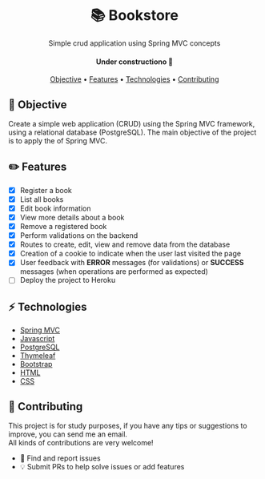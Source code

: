 <h1 align="center">
  📚 Bookstore
</h1>
<p align="center">
  Simple crud application using Spring MVC concepts
</p>

<h4 align="center">
  Under constructiono 🚧
</h4>

<p align="center">
  <a href="#dart-objective">Objective</a> •
  <a href="#pencil2-features">Features</a> •
  <a href="#zap-technologies">Technologies</a> •
  <a href="#handshake-contributing">Contributing</a>
</p>
  
## :dart: **Objective**
Create a simple web application (CRUD) using the Spring MVC framework, using a
relational database (PostgreSQL). The main objective of the project is to apply the
of Spring MVC.

## :pencil2: Features

- [x] Register a book
- [x] List all books
- [x] Edit book information
- [x] View more details about a book
- [x] Remove a registered book
- [x] Perform validations on the backend
- [x] Routes to create, edit, view and remove data from the database
- [x] Creation of a cookie to indicate when the user last visited the page
- [x] User feedback with **ERROR** messages (for validations) or **SUCCESS** messages (when operations are performed as expected)
- [ ] Deploy the project to Heroku

## :zap: Technologies

* [Spring MVC](https://github.com/spring-projects/spring-boot)
* [Javascript](https://developer.mozilla.org/pt-BR/docs/Web/JavaScript)
* [PostgreSQL](https://www.postgresql.org/)
* [Thymeleaf](https://www.thymeleaf.org/)
* [Bootstrap](https://getbootstrap.com/docs/4.5/getting-started/introduction/)
* [HTML](https://developer.mozilla.org/pt-BR/docs/Web/HTML)
* [CSS](https://developer.mozilla.org/pt-BR/docs/Web/CSS)

## :handshake: Contributing
This project is for study purposes, if you have any tips or suggestions to improve, you can send me an email. <br>
All kinds of contributions are very welcome!

-   🔎 Find and report issues
-   💡  Submit PRs to help solve issues or add features

